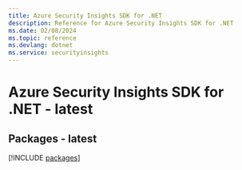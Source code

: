 ```yaml
---
title: Azure Security Insights SDK for .NET
description: Reference for Azure Security Insights SDK for .NET
ms.date: 02/08/2024
ms.topic: reference
ms.devlang: dotnet
ms.service: securityinsights
---
```

# Azure Security Insights SDK for .NET - latest
## Packages - latest
[!INCLUDE [packages](security-insights-index.md)]